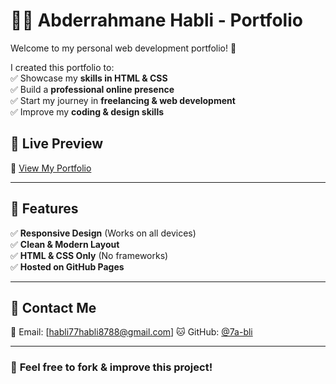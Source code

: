 # 🤵🏻 Abderrahmane Habli - Portfolio

Welcome to my personal web development portfolio! 🚀  

I created this portfolio to:  
✅ Showcase my **skills in HTML & CSS**  
✅ Build a **professional online presence**  
✅ Start my journey in **freelancing & web development**  
✅ Improve my **coding & design skills**  

## 📌 Live Preview  
🔗 [View My Portfolio](https://(https://7a-bli.github.io/Portfolio-/))  

---

## 🎨 Features  
✅ **Responsive Design** (Works on all devices)  
✅ **Clean & Modern Layout**  
✅ **HTML & CSS Only** (No frameworks)  
✅ **Hosted on GitHub Pages**  

---
 
## 📩 Contact Me  
📧 Email: [habli77habli8788@gmail.com]
🐱 GitHub: [@7a-bli](https://github.com/7a-bli)  

---

### 🌟 **Feel free to fork & improve this project!**

